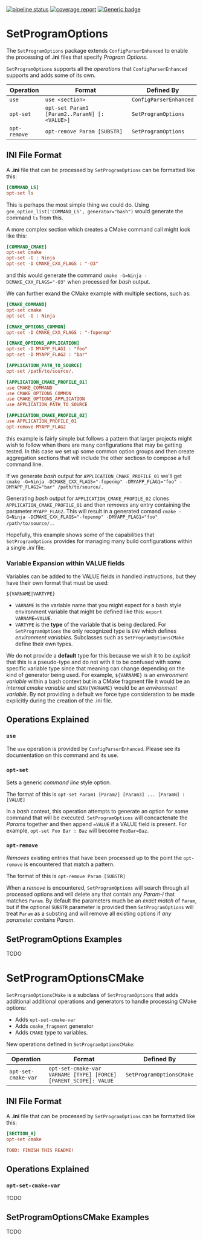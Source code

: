 [![pipeline status](https://gitlab-ex.sandia.gov/trilinos-devops-consolidation/code/SetProgramOptions/badges/master/pipeline.svg)](https://gitlab-ex.sandia.gov/trilinos-devops-consolidation/code/SetProgramOptions/-/commits/master)
[![coverage report](https://gitlab-ex.sandia.gov/trilinos-devops-consolidation/code/SetProgramOptions/badges/master/coverage.svg)](http://10.202.35.89:8080/SetProgramOptions/coverage/index.html)
[![Generic badge](https://img.shields.io/badge/docs-latest-green.svg)](http://10.202.35.89:8080/SetProgramOptions/doc/index.html)

SetProgramOptions
=================
The `SetProgramOptions` package extends `ConfigParserEnhanced` to enable the processing
of **.ini** files that specify *Program Options*.

`SetProgramOptions` supports all the _operations_ that `ConfigParserEnhanced` supports
and adds some of its own.

| Operation    | Format                                        | Defined By             |
| ------------ | --------------------------------------------- | ---------------------- |
| `use`        | `use <section>`                               | `ConfigParserEnhanced` |
| `opt-set`    | `opt-set Param1 [Param2..ParamN] [: <VALUE>]` | `SetProgramOptions`    |
| `opt-remove` | `opt-remove Param [SUBSTR]`                    | `SetProgramOptions`    |


INI File Format
---------------
A **.ini** file that can be processed by `SetProgramOptions` can be formatted like this:
```ini
[COMMAND_LS]
opt-set ls 
```
This is perhaps the most simple thing we could do. Using `gen_option_list('COMMAND_LS', generator="bash")` 
would generate the command `ls` from this.

A more complex section which creates a CMake command call might look like this:
```ini
[COMMAND_CMAKE]
opt-set cmake
opt-set -G : Ninja
opt-set -D CMAKE_CXX_FLAGS : "-O3"
```
and this would generate the command `cmake -G=Ninja -DCMAKE_CXX_FLAGS="-O3"` when processed for _bash_ output.

We can further exand the CMake example with multiple sections, such as:

```ini
[CMAKE_COMMAND]
opt-set cmake
opt-set -G : Ninja

[CMAKE_OPTIONS_COMMON]
opt-set -D CMAKE_CXX_FLAGS : "-fopenmp"

[CMAKE_OPTIONS_APPLICATION]
opt-set -D MYAPP_FLAG1 : "foo"
opt-set -D MYAPP_FLAG2 : "bar"

[APPLICATION_PATH_TO_SOURCE]
opt-set /path/to/source/.

[APPLICATION_CMAKE_PROFILE_01]
use CMAKE_COMMAND
use CMAKE_OPTIONS_COMMON
use CMAKE_OPTIONS_APPLICATION
use APPLICATION_PATH_TO_SOURCE

[APPLICATION_CMAKE_PROFILE_02]
use APPLICATION_PROFILE_01
opt-remove MYAPP_FLAG2
```
this example is fairly simple but follows a pattern that larger projects might wish to follow when there
are many configurations that may be getting tested. In this case we set up some common option groups and
then create aggregation sections that will include the other sectiosn to compose a full command line.

If we generate _bash_ output for `APPLICATION_CMAKE_PROFILE_01` we'll get
`cmake -G=Ninja -DCMAKE_CXX_FLAGS="-fopenmp" -DMYAPP_FLAG1="foo" -DMYAPP_FLAG2="bar" /path/to/source/.`

Generating _bash_ output for `APPLICATION_CMAKE_PROFILE_02` clones `APPLICATION_CMAKE_PROFILE_01` and then
_removes_ any entry containing the parameter `MYAPP_FLAG2`. This will result in a generated comand
`cmake -G=Ninja -DCMAKE_CXX_FLAGS="-fopenmp" -DMYAPP_FLAG1="foo" /path/to/source/.`.

Hopefully, this example shows some of the capabilities that `SetProgramOptions` provides for managing
many build configurations within a single *.ini* file.


### Variable Expansion within VALUE fields
Variables can be added to the VALUE fields in handled instructions, but they have their
own format that must be used:
```
${VARNAME|VARTYPE}
```
- `VARNAME` is the variable name that you might expect for a bash style environment variable
  that might be defined like this: `export VARNAME=VALUE`.
- `VARTYPE` is the **type** of the variable that is being declared. For `SetProgramOptions`
  the only recognized type is `ENV` which defines _environment variables_. Subclasses such
  as `SetProgramOptionsCMake` define their own types.

We do not provide a **default** type for this because we wish it to be _explicit_ that this
is a pseudo-type and do not with it to be confused with some specific variable type since that
meaning can change depending on the kind of generator being used. For example, `${VARNAME}`
is an _environment variable_ within a bash context but in a CMake fragment file it would be
an _internal cmake variable_ and `$ENV{VARNAME}` would be an _environment variable_.
By not providing a default we force type consideration to be made explicitly during the creation
of the .ini file.


Operations Explained
--------------------

### `use`
The `use` operation is provided by `ConfigParserEnhanced`. Please see its documentation on this command and its use.

### `opt-set`
Sets a generic _command line_ style option. 

The format of this is `opt-set Param1 [Param2] [Param3] ... [ParamN] : [VALUE]`

In a _bash_ context, this operation attempts to generate an option for some command that will be executed.
`SetProgramOptions` will concactenate the _Params_ together and then append `=VALUE` if a VALUE field is present.
For example, `opt-set Foo Bar : Baz` will become `FooBar=Baz`.


### `opt-remove`
_Removes_ existing entries that have been processed up to the point the `opt-remove` is encountered that match a pattern.

The format of this is `opt-remove Param [SUBSTR]`

When a _remove_ is encountered, `SetProgramOptions` will search through all processed options and will delete any
that contain any _Param-i_ that matches `Param`. By default the parameters much be an _exact match_ of `Param`, but 
if the optional `SUBSTR` parameter is provided then `SetProgramOptions` will treat `Param` as a substing and will 
remove all existing options if _any parameter contains Param_.


SetProgramOptions Examples
--------------------------
TODO



SetProgramOptionsCMake
======================
`SetProgramOptionsCMake` is a subclass of `SetProgramOptions` that adds additional additional
operations and generators to handle processing CMake options:
- Adds `opt-set-cmake-var`
- Adds `cmake_fragment` generator
- Adds `CMAKE` type to variables.

New operations defined in `SetProgramOptionsCMake`:

| Operation           | Format                                                           | Defined By               |
| ------------------- | ---------------------------------------------------------------- | ------------------------ |
| `opt-set-cmake-var` | `opt-set-cmake-var VARNAME [TYPE] [FORCE] [PARENT_SCOPE]: VALUE` | `SetProgramOptionsCMake` |


INI File Format
---------------
A **.ini** file that can be processed by `SetProgramOptions` can be formatted like this:
```ini
[SECTION_A]
opt-set cmake

TOOD: FINISH THIS README!
```


Operations Explained
--------------------


### `opt-set-cmake-var`
TODO


SetProgramOptionsCMake Examples
-------------------------------
TODO
